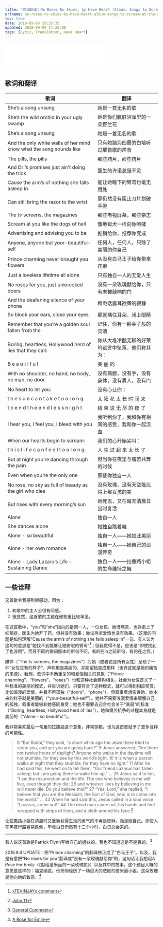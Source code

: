```yaml
---
title: '歌词翻译：No Roses No Skies, by Have Heart (Album: Songs to Scream at the Sun)'
urlname: no-roses-no-skies-by-have-heart-album-songs-to-scream-at-the-sun-lyric-translation
toc: true
date: 2018-09-06 19:26:35
updated: 2018-09-09 14:22:00
tags: [Lyric, Translation, Have Heart]
---
```


<iframe frameborder="no" border="0" marginwidth="0" marginheight="0" width=330 height=86 src="//music.163.com/outchain/player?type=2&id=2707582&auto=1&height=66"></iframe>

## 歌词和翻译

| 歌词 | 翻译 |
| --- | ---- |
| She’s a song unsung | 她是一首无名的歌 |
| She’s the wild orchid in your ugly swamp | 她是你们肮脏沼泽里的一朵野兰花 |
| She’s a song unsung | 她是一首无名的歌 |
| And the only white walls of her mind know what the song sounds like | 只有她脑海四周的白墙听过那首歌的声音 |
| The pills, the pills | 那些药片，那些药片 |
| And Dr.’s promises just ain’t doing the trick | 医生的许诺总是不灵 |
| Cause the arm’s of nothing she falls asleep in | 能让她睡下的臂弯也毫无用处 |
| Can still bring the razor to the wrist | 那仍然没有阻止刀片划破手腕 |
| The tv screens, the magazines | 那些电视屏幕，那些杂志 |
| Scream at you like the dogs of hell | 像地狱犬一样向你咆哮 |
| Advertising and advising you to be | 推销给你，推荐你变成 |
| Anyone, anyone but your-beautiful-self | 任何人，任何人，只除了美丽的你自己 |
| Prince charming never brought you flowers | 从没有白马王子给你带来花束 |
| Just a loveless lifetime all alone | 只有独自一人的无爱人生 |
| No roses for you, just unknocked doors | 没有一朵玫瑰献给你，只有未被敲响的门 |
| And the deafening silence of your phone | 和电话震耳欲聋的寂静 |
| So block your ears, close your eyes | 那就堵住耳朵，闭上眼睛 |
| Remember that you’re a golden soul fallen from the | 记住，你有一颗金子般的灵魂 |
| Boring, heartless, Hollywood herd of lies that they call: | 你从大堆冷酷无聊的好莱坞谎言中坠落，他们称其为： |
| B e a u t i f u l | 美 丽 的 |
| With no shoulder, no hand, no body, no man, no door | 没有肩膀，没有手，没有身体，没有男人，没有门 |
| No heart to let you: | 没有心让你： |
| t h e s u n c a n t a k e t o o l o n g | 太 阳 花 太 长 时 间 来 |
| t o e n d t h e e n d l e s s n i g h t | 结 束 这 无 尽 的 夜 了 |
| I hear you, I feel you, I bleed with you | 我听到你了，我和你有相同的感受，我和你一起流血 |
| When our hearts begin to scream: | 我们的心开始尖叫： |
| t h i s l i f e c a n f e e l t o o l o n g | 人 生 过 起 来 太 长 了 |
| But at night you’re dancing through the pain | 但当你在夜里与痛苦共舞的时候 |
| Even when you’re the only one | 即使你独自一人 |
| No rose, no sky as full of beauty as the girl who dies | 没有玫瑰，没有天空能比得上那女孩的美 |
| But rises with every morning’s sun | 她死去，又在每天清晨日出时复活 |
| Alone | 独自一人 |
| She dances alone | 她独自跳着舞 |
| Alone - so beautiful | 独自一人——她如此美丽 |
| Alone - her own romance | 独自一人——她自己的浪漫传奇 |
| Alone - Lady Lazaru’s Life – Sustaining Dance | 独自一人——拉撒路小姐的生命维持之舞 |

## 一些诠释

这首歌令我感到很感动，因为：

1. 和歌中的主人公很有同感。
2. 很显然，这首歌的主题在硬核里比较罕见。

在这首歌中，“you”和“she”指向的是同一人，一位女孩。她很痛苦，也许患上了抑郁症，医生为她开了药，但并没有效果；尝试寻求爱情也没有效果。（这里的问题是如何理解“Cause the arm’s of nothing she falls asleep in”一句。有人认为这句的意思是“她找不到能够让她安眠的臂弯”[^xx]；但我觉得不是，应该是“即使找到了也没用”。而且不同的歌词版本的断句不同，有的在in之前断句，有的在之后。）

[^xx]: [xTEVINJAYx comment](https://genius.com/7400748)

媒体（“The tv screens, the magazines”）为她（或者说是所有女性）呈现了一种“女性应有的样子”，声称那是美丽的，并期望她变成那样（也许这就是她的痛苦的来源）。我想，歌词中不断重复的和爱情相关的意象（“Prince charming”、“flowers”、“roses”）也和这种社会建构相关。社会为女性定义了一种标准的美丽的模式，并告诉她们，只要符合了这种模式，就可以得到相应奖赏，比如浪漫的爱情，并且不再孤独（“doors”、“phone”）。但叙事者想告诉她，她本来的样子就是美丽的（“your-beautiful-self”）。她并不需要浪漫爱情来缓解自己的孤独，叙事者能够和她感同身受；她也不需要去迎合社会关于“美丽”的标准（“Boring, heartless, Hollywood herd of lies”），她和痛苦抗争的过程本身就是美丽的（“Alone - so beautiful”）。

我非常喜欢最后一句里的拉撒路这个意象，非常惊艳，也为这首歌赋予了更多诠释的可能性。

>8 “But Rabbi,” they said, “a short while ago the Jews there tried to stone you, and yet you are going back?”
>9 Jesus answered, “Are there not twelve hours of daylight? Anyone who walks in the daytime will not stumble, for they see by this world’s light.
>10 It is when a person walks at night that they stumble, for they have no light.”
>11 After he had said this, he went on to tell them, “Our friend Lazarus has fallen asleep; but I am going there to wake him up.”
>...
>25 Jesus said to her, “I am the resurrection and the life. The one who believes in me will live, even though they die;
>26 and whoever lives by believing in me will never die. Do you believe this?”
>27 “Yes, Lord,” she replied, “I believe that you are the Messiah, the Son of God, who is to come into the world.”
>...
>43 When he had said this, Jesus called in a loud voice, “Lazarus, come out!”
>44 The dead man came out, his hands and feet wrapped with strips of linen, and a cloth around his face.[^john]

[^john]: [John 11](https://www.biblegateway.com/passage/?search=John+11&version=NIV)

让拉撒路小姐在清晨时又重新获得生活的勇气的不再是耶稣，而是她自己。即使人在黑夜行路容易跌倒，毕竟白日仍然有十二个小时，白日总会来的。

---

有人说这首歌是Patrick Flynn写给自己的姐妹的。我也不知道这是不是真的。[^gig]

2018.9.8 UPDATE：把“Prince charming”的翻译修正成了“白马王子”。以及，我是有意把“No roses for you”翻译成“没有一朵玫瑰献给你”的，这句话让我想起*A Rose For Emily*（《献给爱米丽的一朵玫瑰花》）以及其中的故事。这个题目大概的意思是这样的：福克纳说，他怜悯经历了一场巨大的悲剧的爱米丽小姐，这朵玫瑰是他向她的致意。[^emily]

[^emily]: [A Rose for Emily](https://en.wikipedia.org/wiki/A_Rose_for_Emily)

[^gig]: [General Comment](https://songmeanings.com/songs/view/3530822107858727933/)
